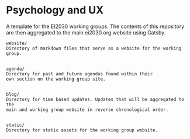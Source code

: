Psychology and UX
=====================
A template for the EI2030 working groups. The contents of this repository are then aggregated to the main ei2030.org website using Gatsby.

```
website/
Directory of markdown files that serve as a website for the working group.


agenda/
Directory for past and future agendas found within their
own section on the working group site.


blog/
Directory for time based updates. Updates that will be aggregated to the 
main and working group website in reverse chronological order.


static/
Directory for static assets for the working group website.
```
